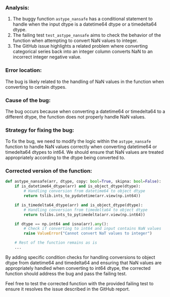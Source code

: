 ### Analysis:
1. The buggy function `astype_nansafe` has a conditional statement to handle when the input dtype is a datetime64 dtype or a timedelta64 dtype.
2. The failing test `test_astype_nansafe` aims to check the behavior of the function when attempting to convert NaN values to integer.
3. The GitHub issue highlights a related problem where converting categorical series back into an integer column converts NaN to an incorrect integer negative value.
   
### Error location:
The bug is likely related to the handling of NaN values in the function when converting to certain dtypes.

### Cause of the bug:
The bug occurs because when converting a datetime64 or timedelta64 to a different dtype, the function does not properly handle NaN values.

### Strategy for fixing the bug:
To fix the bug, we need to modify the logic within the `astype_nansafe` function to handle NaN values correctly when converting datetime64 or timedelta64 dtypes to int64. We should ensure that NaN values are treated appropriately according to the dtype being converted to.

### Corrected version of the function:
```python
def astype_nansafe(arr, dtype, copy: bool=True, skipna: bool=False):
    if is_datetime64_dtype(arr) and is_object_dtype(dtype):
        # Handling conversion from datetime64 to object dtype
        return tslib.ints_to_pydatetime(arr.view(np.int64))

    if is_timedelta64_dtype(arr) and is_object_dtype(dtype):
        # Handling conversion from timedelta64 to object dtype
        return tslibs.ints_to_pytimedelta(arr.view(np.int64))

    if dtype == np.int64 and isna(arr).any():
        # Check if converting to int64 and input contains NaN values
        raise ValueError("Cannot convert NaT values to integer")

    # Rest of the function remains as is
    ...
```

By adding specific condition checks for handling conversions to object dtype from datetime64 and timedelta64 and ensuring that NaN values are appropriately handled when converting to int64 dtype, the corrected function should address the bug and pass the failing test.

Feel free to test the corrected function with the provided failing test to ensure it resolves the issue described in the GitHub report.